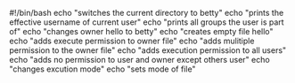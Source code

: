 #!/bin/bash
echo "switches the current directory to betty"
echo "prints the effective username of current user"
echo "prints all groups the user is part of"
echo "changes owner hello to betty"
echo "creates empty file hello"
echo "adds execute permission to owner file"
echo "adds mulitiple permission to the owner file"
echo "adds execution permission to all users"
echo "adds no permission to user and owner except others user"
echo "changes excution mode"
echo "sets mode of file" 
